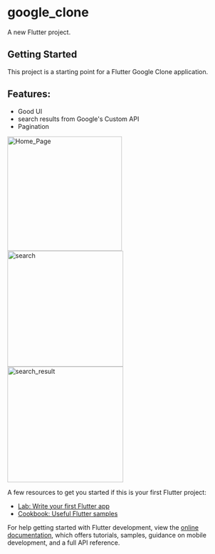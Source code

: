 # google_clone

A new Flutter project.

## Getting Started

This project is a starting point for a Flutter Google Clone application.

## Features:

- Good UI
- search results from Google's Custom API
- Pagination

<img width="257" alt="Home_Page" src="https://github.com/AyushAS04/google_clone/assets/95140328/c7d9e802-4500-440c-a8e7-5179dc10bd05">
<img width="260" alt="search" src="https://github.com/AyushAS04/google_clone/assets/95140328/9d52e97f-c68a-43ad-8da0-f9f9ca87498e">
<img width="260" alt="search_result" src="https://github.com/AyushAS04/google_clone/assets/95140328/8d7f5312-014d-44fe-86f0-1d51b7acf131">



A few resources to get you started if this is your first Flutter project:

- [Lab: Write your first Flutter app](https://docs.flutter.dev/get-started/codelab)
- [Cookbook: Useful Flutter samples](https://docs.flutter.dev/cookbook)

For help getting started with Flutter development, view the
[online documentation](https://docs.flutter.dev/), which offers tutorials,
samples, guidance on mobile development, and a full API reference.
